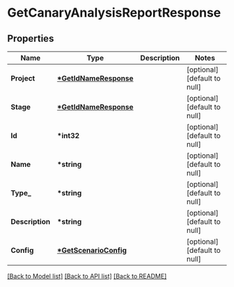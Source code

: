 # GetCanaryAnalysisReportResponse

## Properties

| Name            | Type                                            | Description | Notes                        |
| --------------- | ----------------------------------------------- | ----------- | ---------------------------- |
| **Project**     | **[\*GetIdNameResponse](GetIdNameResponse.md)** |             | [optional] [default to null] |
| **Stage**       | **[\*GetIdNameResponse](GetIdNameResponse.md)** |             | [optional] [default to null] |
| **Id**          | **\*int32**                                     |             | [optional] [default to null] |
| **Name**        | **\*string**                                    |             | [optional] [default to null] |
| **Type\_**      | **\*string**                                    |             | [optional] [default to null] |
| **Description** | **\*string**                                    |             | [optional] [default to null] |
| **Config**      | **[\*GetScenarioConfig](GetScenarioConfig.md)** |             | [optional] [default to null] |

[[Back to Model list]](../README.md#documentation-for-models) [[Back to API list]](../README.md#documentation-for-api-endpoints) [[Back to README]](../README.md)
